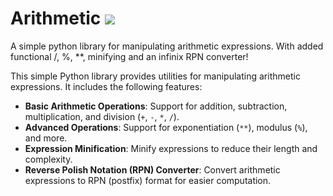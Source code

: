 # Arithmetic ![](https://github.com/EthanTu2/arithmetic/workflows/tests/badge.svg)

A simple python library for manipulating arithmetic expressions. With added functional /, %, **, minifying and an infinix RPN converter!


This simple Python library provides utilities for manipulating arithmetic expressions. It includes the following features:

- **Basic Arithmetic Operations**: Support for addition, subtraction, multiplication, and division (`+`, `-`, `*`, `/`).
- **Advanced Operations**: Support for exponentiation (`**`), modulus (`%`), and more.
- **Expression Minification**: Minify expressions to reduce their length and complexity.
- **Reverse Polish Notation (RPN) Converter**: Convert arithmetic expressions to RPN (postfix) format for easier computation.
